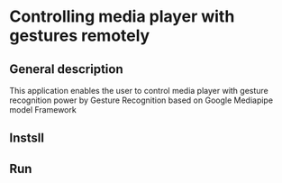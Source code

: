 # Controlling media player with gestures remotely

## General description 
This application enables the user to control media player with gesture recognition power by Gesture Recognition based on  Google Mediapipe model Framework

## Instsll

## Run